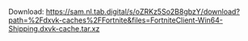 Download: https://sam.nl.tab.digital/s/oZRKz5So2B8gbzY/download?path=%2Fdxvk-caches%2FFortnite&files=FortniteClient-Win64-Shipping.dxvk-cache.tar.xz
